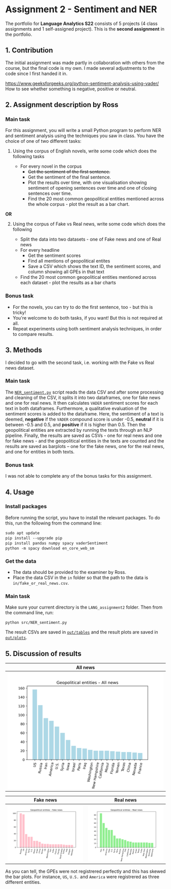 # Assignment 2 - Sentiment and NER
The portfolio for __Language Analytics S22__ consists of 5 projects (4 class assignments and 1 self-assigned project). This is the __second assignment__ in the portfolio. 

## 1. Contribution
The initial assignment was made partly in collaboration with others from the course, but the final code is my own. I made several adjustments to the code since I first handed it in.

https://www.geeksforgeeks.org/python-sentiment-analysis-using-vader/ How to see whether something is negative, positive or neutral.

## 2. Assignment description by Ross
### Main task
For this assignment, you will write a small Python program to perform NER and sentiment analysis using the techniques you saw in class. You have the choice of one of two different tasks:

1. Using the corpus of English novels, write some code which does the following tasks

   - For every novel in the corpus
     - ~~Get the sentiment of the first sentence.~~
     - Get the sentiment of the final sentence.
     - Plot the results over time, with one visualisation showing sentiment of opening sentences over time and one of closing sentences over time.
     - Find the 20 most common geopolitical entities mentioned across the whole corpus - plot the result as a bar chart.

**OR**

2. Using the corpus of Fake vs Real news, write some code which does the following

   - Split the data into two datasets - one of Fake news and one of Real news
   - For every headline
     - Get the sentiment scores
     - Find all mentions of geopolitical entites
     - Save a CSV which shows the text ID, the sentiment scores, and column showing all GPEs in that text
   - Find the 20 most common geopolitical entities mentioned across each dataset - plot the results as a bar charts

### Bonus task
- For the novels, you can try to do the first sentence, too - but this is tricky!
- You're welcome to do both tasks, if you want! But this is not required at all.
- Repeat experiments using both sentiment analysis techniques, in order to compare results.

## 3. Methods
I decided to go with the second task, i.e. working with the Fake vs Real news dataset.
### Main task
The [`NER_sentiment.py`](https://github.com/agnesbn/LANG_assignment2/blob/main/src/NER_sentiment.py) script reads the data CSV and after some processing and cleaning of the CSV, it splits it into two dataframes, one for fake news and one for real news. It then calculates `VADER` sentiment scores for each text in both dataframes. Furthermore, a qualitative evaluation of the sentiment scores is added to the dataframe. Here, the sentiment of a text is deemed, __negative__ if the `VADER` compound score is under -0.5, __neutral__ if it is between -0.5 and 0.5, and __positive__ if it is higher than 0.5. Then the geopolitical entities are extracted by running the texts through an NLP pipeline. Finally, the results are saved as CSVs - one for real news and one for fake news - and the geopolitical entities in the texts are counted and the results are saved as barplots – one for the fake news, one for the real news, and one for entities in both texts.

### Bonus task
I was not able to complete any of the bonus tasks for this assignment.


## 4. Usage
### Install packages
Before running the script, you have to install the relevant packages. To do this, run the following from the command line:
```
sudo apt update
pip install --upgrade pip
pip install pandas numpy spacy vaderSentiment
python -m spacy download en_core_web_sm
```

### Get the data
- The data should be provided to the examiner by Ross.
- Place the data CSV in the `in` folder so that the path to the data is `in/fake_or_real_news.csv`.

### Main task
Make sure your current directory is the `LANG_assignment2` folder. Then from the command line, run:
```
python src/NER_sentiment.py
```

The result CSVs are saved in [`out/tables`](https://github.com/agnesbn/LANG_assignment2/tree/main/out/tables) and the result plots are saved in [`out/plots`](https://github.com/agnesbn/LANG_assignment2/tree/main/out/plots).

## 5. Discussion of results







**All news**                             |
:---------------------------------------:|
![](out/plots/GPE_all_news.png)          |

**Fake news**                            |  **Real news**
:---------------------------------------:|:---------------------------------------:
![](out/plots/GPE_fake_news.png)         |  ![](out/plots/GPE_real_news.png)

As you can tell, the GPEs were not registrered perfectly and this has skewed the bar plots. For instance, `US`, `U.S.` and `America` were registrered as three different entities.
